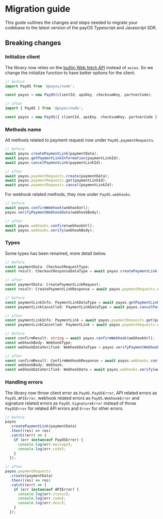 # Migration guide

This guide outlines the changes and steps needed to migrate your codebase to the latest version of the payOS Typescript and Javascript SDK.

## Breaking changes

### Initialize client

The library now relies on the [builtin Web fetch API](https://developer.mozilla.org/en-US/docs/Web/API/Fetch_API) instead of `axios`. So we change the initialize function to have better options for the client.

```ts
// before
import PayOS from '@payos/node';

const payos = new PayOS(clientId, apiKey, checksumKey, partnerCode);

// after
import { PayOS } from '@payos/node';

const payos = new PayOS({ clientId, apiKey, checksumKey, partnerCode });
```

### Methods name

All methods related to payment request now under `PayOS.paymentRequests`.

```ts
// before
await payos.createPaymentLink(paymentData);
await payos.getPaymentLinkInformation(paymentLinkId);
await payos.cancelPaymentLink(paymentLinkId);

// after
await payos.paymentRequests.create(paymentData);
await payos.paymentRequests.get(paymentLinkId);
await payos.paymentRequests.cancel(paymentLinkId);
```

For webhook related methods, they now under `PayOS.webhooks`.

```ts
// before
await payos.confirmWebhook(webhookUrl);
payos.verifyPaymentWebhookData(webhookBody);

// after
await payos.webhooks.confirm(webhookUrl);
await payos.webhooks.verify(webhookBody);
```

### Types

Some types has been renamed, more detail below.

```ts
// before
const paymentData: CheckoutRequestType;
const result: CheckoutResponseDataType = await payos.createPaymentLink(paymentData);

// after
const paymentData: CreatePaymentLinkRequest;
const result: CreatePaymentLinkResponse = await payos.paymentRequests.create(paymentData);
```

```ts
// before
const paymentLinkInfo: PaymentLinkDataType = await payos.getPaymentLinkInformation(paymentLinkId);
const paymentLinkCancelled: PaymentLinkDataType = await payos.cancelPaymentLink(paymentLinkId);

// after
const paymentLinkInfo: PaymentLink = await payos.paymentRequests.get(paymentLinkId);
const paymentLinkCancelled: PaymentLink = await payos.paymentRequests.cancel(paymentLinkId);
```

```ts
// before
const confirmResult: string = await payos.confirmWebhook(webhookUrl);
const webhookBody: WebhookType;
const webhookDataVerified: WebhookDataType = payos.verifyPaymentWebhookData(webhookBody);

// after
const confirmResult: ConfirmWebhookResponse = await payos.webhooks.confirm(webhookUrl);
const webhookBody: Webhook;
const webhookDataVerified: WebhookData = await payos.webhooks.verify(webhookBody);
```

### Handling errors

The library now throw client error as `PayOS.PayOSError`, API related errors as `PayOS.APIError`, webhook related errors as `PayOS.WebhookError` and signature related errors as `PayOS.SignatureError` instead of throw `PayOSError` for related API errors and `Error` for other errors.

```ts
// before
payos
  .createPaymentLink(paymentData)
  .then((res) => res)
  .catch((err) => {
    if (err instanceof PayOSError) {
      console.log(err.message);
      console.log(err.code);
    }
  });

// after
payos.paymentRequests
  .create(paymentData)
  .then((res) => res)
  .catch((err) => {
    if (err instanceof APIError) {
      console.log(err.status);
      console.log(err.code);
      console.log(err.desc);
    }
  });
```
